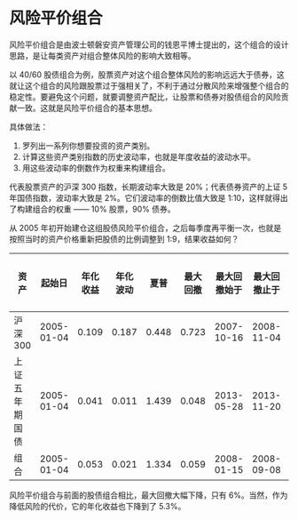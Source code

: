 # 风险平价组合

风险平价组合是由波士顿磐安资产管理公司的钱恩平博士提出的，这个组合的设计思路，是让每类资产对组合整体风险的影响大致相等。

以 40/60 股债组合为例，股票资产对这个组合整体风险的影响远远大于债券，这就让这个组合的风险跟股票过于强相关了，不利于通过分散风险来增强整个组合的稳定性。要避免这个问题，就要调整资产配比，让股票和债券对股债组合的风险贡献一致。这就是风险平价组合的基本思想。

具体做法：
1. 罗列出一系列你想要投资的资产类别。
1. 计算这些资产类别指数的历史波动率，也就是年度收益的波动水平。
1. 用这些波动率的倒数作为权重来构建组合。

代表股票资产的沪深 300 指数，长期波动率大致是 20%；代表债券资产的上证 5 年国债指数，波动率大致是 2%。它们波动率的倒数比值大致是 1:10，这样就得出了构建组合的权重 —— 10% 股票，90% 债券。

从 2005 年初开始建仓这组股债风险平价组合，之后每季度再平衡一次，也就是按照当时的资产价格重新把股债的比例调整到 1:9，结果收益如何？

| 资产 | 起始日 | 年化收益 | 年化波动 | 夏普 | 最大回撤 | 最大回撤始于 | 最大回撤止于 | 初始权重 |
| -- | -- | -- | -- | -- | -- | -- | -- | -- |
| 沪深300 | 2005-01-04 | 0.109 | 0.187 | 0.448 | 0.723 | 2007-10-16 | 2008-11-04 | 0.1 |
| 上证五年期国债 | 2005-01-04 | 0.041 | 0.011 | 1.439 | 0.048 | 2013-05-28 | 2013-11-20 | 0.9 |
| 组合 | 2005-01-04 | 0.053 | 0.021 | 1.334 | 0.059 | 2008-01-15 | 2008-09-08 | 1.0 |

风险平价组合与前面的股债组合相比，最大回撤大幅下降，只有 6%。当然，作为降低风险的代价，它的年化收益也下降到了 5.3%。
